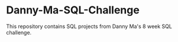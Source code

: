 # Danny-Ma-SQL-Challenge
This repository contains SQL projects from Danny Ma's 8 week SQL challenge.
